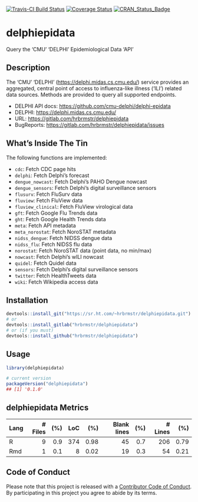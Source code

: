 
[![Travis-CI Build
Status](https://travis-ci.org/hrbrmstr/delphiepidata.svg?branch=master)](https://travis-ci.org/hrbrmstr/delphiepidata)
[![Coverage
Status](https://codecov.io/gh/hrbrmstr/delphiepidata/branch/master/graph/badge.svg)](https://codecov.io/gh/hrbrmstr/delphiepidata)
[![CRAN\_Status\_Badge](http://www.r-pkg.org/badges/version/delphiepidata)](https://cran.r-project.org/package=delphiepidata)

# delphiepidata

Query the ‘CMU’ ‘DELPHI’ Epidemiological Data ‘API’

## Description

The ‘CMU’ ‘DELPHI’ (<https://delphi.midas.cs.cmu.edu/>) service provides
an aggregated, central point of access to influenza-like illness (‘ILI’)
related data sources. Methods are provided to query all supported
endpoints.

  - DELPHI API docs: <https://github.com/cmu-delphi/delphi-epidata>
  - DELPHI: <https://delphi.midas.cs.cmu.edu/>
  - URL: <https://gitlab.com/hrbrmstr/delphiepidata>
  - BugReports: <https://gitlab.com/hrbrmstr/delphiepidata/issues>

## What’s Inside The Tin

The following functions are implemented:

  - `cdc`: Fetch CDC page hits
  - `delphi`: Fetch Delphi’s forecast
  - `dengue_nowcast`: Fetch Delphi’s PAHO Dengue nowcast
  - `dengue_sensors`: Fetch Delphi’s digital surveillance sensors
  - `flusurv`: Fetch FluSurv data
  - `fluview`: Fetch FluView data
  - `fluview_clinical`: Fetch FluView virological data
  - `gft`: Fetch Google Flu Trends data
  - `ght`: Fetch Google Health Trends data
  - `meta`: Fetch API metadata
  - `meta_norostat`: Fetch NoroSTAT metadata
  - `nidss_dengue`: Fetch NIDSS dengue data
  - `nidss_flu`: Fetch NIDSS flu data
  - `norostat`: Fetch NoroSTAT data (point data, no min/max)
  - `nowcast`: Fetch Delphi’s wILI nowcast
  - `quidel`: Fetch Quidel data
  - `sensors`: Fetch Delphi’s digital surveillance sensors
  - `twitter`: Fetch HealthTweets data
  - `wiki`: Fetch Wikipedia access data

## Installation

``` r
devtools::install_git("https://sr.ht.com/~hrbrmstr/delphiepidata.git")
# or
devtools::install_gitlab("hrbrmstr/delphiepidata")
# or (if you must)
devtools::install_github("hrbrmstr/delphiepidata")
```

## Usage

``` r
library(delphiepidata)

# current version
packageVersion("delphiepidata")
## [1] '0.1.0'
```

## delphiepidata Metrics

| Lang | \# Files | (%) | LoC |  (%) | Blank lines | (%) | \# Lines |  (%) |
| :--- | -------: | --: | --: | ---: | ----------: | --: | -------: | ---: |
| R    |        9 | 0.9 | 374 | 0.98 |          45 | 0.7 |      206 | 0.79 |
| Rmd  |        1 | 0.1 |   8 | 0.02 |          19 | 0.3 |       54 | 0.21 |

## Code of Conduct

Please note that this project is released with a [Contributor Code of
Conduct](CONDUCT.md). By participating in this project you agree to
abide by its terms.
